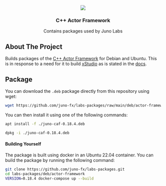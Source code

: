 <br />
<p align="center">
    <img src="https://avatars.githubusercontent.com/u/9037579?v=4"/>
    <h3 align="center">C++ Actor Framework</h3>
    <p align="center">
        Contains packages used by Juno Labs
    </p>
</p>

## About The Project

Builds packages of the [C++ Actor Framework](https://actor-framework.readthedocs.io/en/stable/) for Debian and Ubuntu. 
This is in response to a need for it to build [xStudio](https://github.com/AcademySoftwareFoundation/xstudio) as is stated in the
[docs](https://github.com/AcademySoftwareFoundation/xstudio/blob/main/docs/build_guides/ubuntu_22_04.md#actorframework).

## Package

You can download the `.deb` package directly from this repository using wget:

```bash
wget https://github.com/juno-fx/labs-packages/raw/main/deb/actor-framework/juno-caf-0.18.4.deb
```

You can then install it using one of the following commands:
```bash
apt install -f ./juno-caf-0.18.4.deb
```

```bash
dpkg -i ./juno-caf-0.18.4.deb
```

#### Building Yourself
The package is built using docker in an Ubuntu 22.04 container. You can build the package by running the following 
command:

```bash
git clone https://github.com/juno-fx/labs-packages.git
cd labs-packages/deb/actor-framework
VERSION=0.18.4 docker-compose up --build
```
